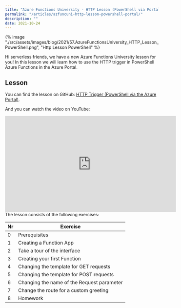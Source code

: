 ```yaml
---
title: "Azure Functions University - HTTP Lesson (PowerShell via Portal)"
permalink: "/articles/azfuncuni-http-lesson-powershell-portal/"
description: ""
date: 2021-10-24
---
```


{% image "./src/assets/images/blog/2021/57.AzureFunctionsUniversity_HTTP_Lesson_PowerShell.png", "Http Lesson PowerShell" %}

Hi serverless friends, we have a new Azure Functions University lesson for you! In this lesson we will learn how to use the HTTP trigger in PowerShell Azure Functions in the Azure Portal.

## Lesson

You can find the lesson on GitHub: [HTTP Trigger (PowerShell via the Azure Portal)](https://github.com/marcduiker/azure-functions-university/blob/main/lessons/PowerShell/http/http-lesson-powershell-portal.md).

And you can watch the video on YouTube:

<iframe width="560" height="315" src="https://www.youtube.com/embed/w0FcA7Prnjk" title="YouTube video player" frameborder="0" allow="accelerometer; autoplay; clipboard-write; encrypted-media; gyroscope; picture-in-picture" allowfullscreen></iframe>

<br>
The lesson consists of the following exercises:

|Nr|Exercise
|-|-
|0|Prerequisites
|1|Creating a Function App
|2|Take a tour of the interface
|3|Creating your first Function
|4|Changing the template for GET requests
|5|Changing the template for POST requests
|6|Changing the name of the Request parameter
|7|Change the route for a custom greeting
|8|Homework